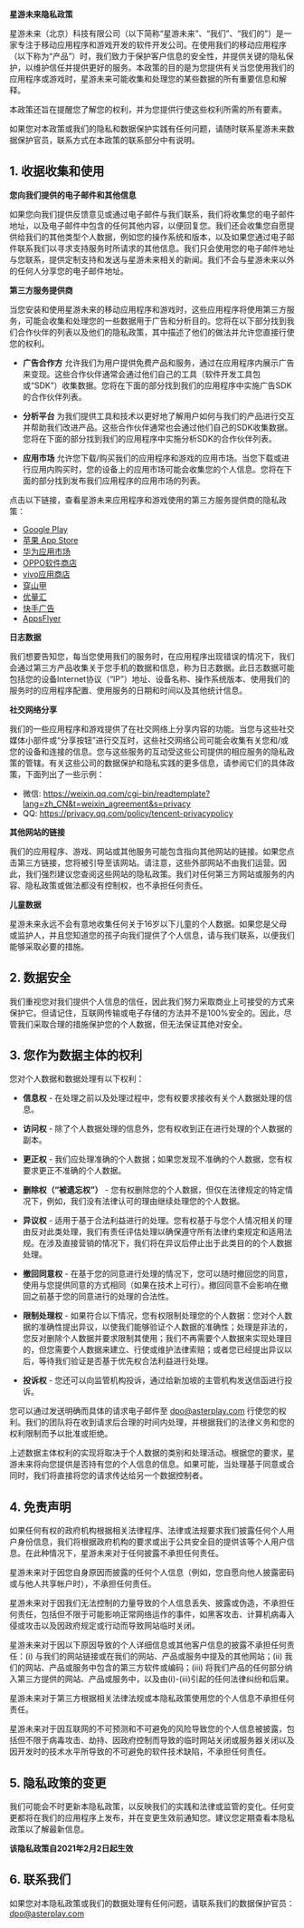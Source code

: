 **星游未来隐私政策**

星游未来（北京）科技有限公司（以下简称“星游未来”、“我们”、“我们的”）是一家专注于移动应用程序和游戏开发的软件开发公司。在使用我们的移动应用程序（以下称为“产品”）时，我们致力于保护客户信息的安全性，并提供关键的隐私保护，以维护信任并提供更好的服务。本政策的目的是为您提供有关当您使用我们的应用程序或游戏时，星游未来可能收集和处理您的某些数据的所有重要信息和解释。

本政策还旨在提醒您了解您的权利，并为您提供行使这些权利所需的所有要素。

如果您对本政策或我们的隐私和数据保护实践有任何问题，请随时联系星游未来数据保护官员，联系方式在本政策的联系部分中有说明。

## 1. 收据收集和使用

**您向我们提供的电子邮件和其他信息**

如果您向我们提供反馈意见或通过电子邮件与我们联系，我们将收集您的电子邮件地址，以及电子邮件中包含的任何其他内容，以便回复您。我们还会收集您自愿提供给我们的其他类型个人数据，例如您的操作系统和版本，以及如果您通过电子邮件联系我们以寻求支持服务时所请求的其他信息。我们只会使用您的电子邮件地址与您联系，提供定制支持和发送与星游未来相关的新闻。我们不会与星游未来以外的任何人分享您的电子邮件地址。

**第三方服务提供商**

当您安装和使用星游未来的移动应用程序和游戏时，这些应用程序将使用第三方服务，可能会收集和处理您的一些数据用于广告和分析目的。您将在以下部分找到我们合作伙伴的列表以及他们的隐私政策，其中描述了他们的做法并允许您直接行使您的权利。

* **广告合作方** 允许我们为用户提供免费产品和服务，通过在应用程序内展示广告来变现。这些合作伙伴通常会通过他们自己的工具（软件开发工具包或“SDK”）收集数据。您将在下面的部分找到我们的应用程序中实施广告SDK的合作伙伴列表。

* **分析平台** 为我们提供工具和技术以更好地了解用户如何与我们的产品进行交互并帮助我们改进产品。这些合作伙伴通常也会通过他们自己的SDK收集数据。您将在下面的部分找到我们的应用程序中实施分析SDK的合作伙伴列表。

* **应用市场** 允许您下载/购买我们的应用程序和游戏的应用市场。当您下载或进行应用内购买时，您的设备上的应用市场可能会收集您的个人信息。您将在下面的部分找到发布我们应用程序的应用市场的列表。

点击以下链接，查看星游未来应用程序和游戏使用的第三方服务提供商的隐私政策：

*   [Google Play](https://www.google.com/policies/privacy/)
*   [苹果 App Store](https://www.apple.com/legal/privacy/)
*   [华为应用市场](https://privacy.consumer.huawei.com/legal/hiapp/privacy-statement.htm?country=CN&branchid=2&language=zh_CN)
*   [OPPO软件商店](https://activity-cdo.heytapimage.com/cdo-activity/static/202210/25/store-PrivacyHeyTap/100200/index.html?c=0&agreementType=3)
*   [vivo应用商店](https://www.vivo.com.cn/about-vivo/vivo-privacy-policy)
*   [穿山甲](https://www.csjplatform.com/privacy)
*   [优量汇](https://e.qq.com/optout.html)
*   [快手广告](https://u.kuaishou.com/home/detail/1290)
*   [AppsFlyer](https://www.appsflyer.com/product/security-and-privacy/)

**日志数据**

我们想要告知您，每当您使用我们的服务时，在应用程序出现错误的情况下，我们会通过第三方产品收集关于您手机的数据和信息，称为日志数据。此日志数据可能包括您的设备Internet协议（“IP”）地址、设备名称、操作系统版本、使用我们的服务时的应用程序配置、使用服务的日期和时间以及其他统计信息。

**社交网络分享**

我们的一些应用程序和游戏提供了在社交网络上分享内容的功能。当您与这些社交媒体小部件或“分享按钮”进行交互时，这些社交网络公司可能会收集有关您和/或您的设备和连接的信息。您与这些服务的互动受这些公司提供的相应服务的隐私政策的管辖。有关这些公司的数据保护和隐私实践的更多信息，请参阅它们的具体政策，下面列出了一些示例：

* 微信: https://weixin.qq.com/cgi-bin/readtemplate?lang=zh_CN&t=weixin_agreement&s=privacy
* QQ: https://privacy.qq.com/policy/tencent-privacypolicy

**其他网站的链接**

我们的应用程序、游戏、网站或其他服务可能包含指向其他网站的链接。如果您点击第三方链接，您将被引导至该网站。请注意，这些外部网站不由我们运营。因此，我们强烈建议您查阅这些网站的隐私政策。我们对任何第三方网站或服务的内容、隐私政策或做法都没有控制权，也不承担任何责任。

**儿童数据**

星游未来永远不会有意地收集任何关于16岁以下儿童的个人数据。如果您是父母或监护人，并且您知道您的孩子向我们提供了个人信息，请与我们联系，以便我们能够采取必要的措施。

## 2. 数据安全

我们重视您对我们提供个人信息的信任，因此我们努力采取商业上可接受的方式来保护它。但请记住，互联网传输或电子存储的方法并不是100%安全的。因此，尽管我们采取合理的措施保护您的个人数据，但无法保证其绝对安全。

## 3. 您作为数据主体的权利

您对个人数据和数据处理有以下权利：

* **信息权** - 在处理之前以及处理过程中，您有权要求接收有关个人数据处理的信息。

* **访问权** - 除了个人数据处理的信息外，您有权收到正在进行处理的个人数据的副本。

* **更正权** - 我们应处理准确的个人数据；如果您发现不准确的个人数据，您有权要求更正不准确的个人数据。

* **删除权（“被遗忘权”）**  - 您有权删除您的个人数据，但仅在法律规定的特定情况下，例如，我们没有法律认可的理由继续处理您的个人数据。

* **异议权** - 适用于基于合法利益进行的处理。您有权基于与您个人情况相关的理由反对此类处理，我们有责任评估处理以确保遵守所有法律约束规定和适用法规。在涉及直接营销的情况下，我们将在异议后停止出于此类目的的个人数据处理。

* **撤回同意权** - 在基于您的同意进行处理的情况下，您可以随时撤回您的同意，使用与您提供同意的方式相同（如果在技术上可行）。撤回同意不会影响在撤回之前基于您的同意进行的处理的合法性。

* **限制处理权** - 如果符合以下情况，您有权限制处理您的个人数据：您对个人数据的准确性提出异议，以使我们能够验证个人数据的准确性；处理是非法的，您反对删除个人数据并要求限制其使用；我们不再需要个人数据来实现处理目的，但您需要个人数据来建立、行使或维护法律索赔；或者您已经提出异议以后，等待我们验证是否基于优先权合法利益进行处理。

* **投诉权** - 您还可以向监管机构投诉，通过给新加坡的主管机构发送信函进行投诉。

您可以通过发送明确而具体的请求电子邮件至 dpo@asterplay.com 行使您的权利。我们的团队将在收到请求后合理的时间内处理，并根据我们的法律义务和您的权利限制而予以批准或拒绝。

上述数据主体权利的实现将取决于个人数据的类别和处理活动。根据您的要求，星游未来将向您提供是否持有您的个人信息的信息。如果可能，当处理基于同意或合同时，我们将直接将您的请求传达给另一个数据控制者。

## 4. 免责声明

如果任何有权的政府机构根据相关法律程序、法律或法规要求我们披露任何个人用户身份信息，我们将根据政府机构的要求或出于公共安全目的提供该等个人用户信息。在此种情况下，星游未来对于任何披露不承担任何责任。

星游未来对于因您自身原因而披露的任何个人信息（例如，您自愿向他人披露密码或与他人共享帐户时），不承担任何责任。

星游未来对于因我们无法控制的力量导致的个人信息丢失、披露或伪造，不承担任何责任，包括但不限于可能影响正常网络运作的事件，如黑客攻击、计算机病毒入侵或攻击以及因政府规定或行动而导致网站临时关闭。

星游未来对于因以下原因导致的个人详细信息或其他客户信息的披露不承担任何责任：(i) 与我们的网站链接或在我们的网站、产品或服务中提及的其他网站；(ii) 我们的网站、产品或服务中包含的第三方软件或编码；(iii) 将我们产品的任何部分纳入第三方提供的网站、产品或服务中，以及由(i)-(iii)引起的任何法律纠纷和后果。

星游未来对于第三方根据相关法律法规或本隐私政策使用您的个人信息不承担任何责任。

星游未来对于因互联网的不可预测和不可避免的风险导致您的个人信息被披露，包括但不限于病毒攻击、劫持、因政府控制而导致的临时网站关闭或服务器关闭以及因开发时的技术水平所导致的不可避免的软件技术缺陷，不承担任何责任。

## 5. 隐私政策的变更

我们可能会不时更新本隐私政策，以反映我们的实践和法律或监管的变化。任何变更都将在我们的应用程序上发布，并在变更生效前通知您。建议您定期查看本隐私政策以了解最新信息。

**该隐私政策自2021年2月2日起生效**

## 6. 联系我们

如果您对本隐私政策或我们的数据处理有任何问题，请联系我们的数据保护官员：dpo@asterplay.com

